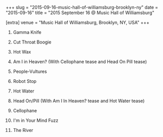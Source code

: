 +++
slug = "2015-09-16-music-hall-of-williamsburg-brooklyn-ny"
date = "2015-09-16"
title = "2015 September 16 @ Music Hall of Williamsburg"

[extra]
venue = "Music Hall of Williamsburg, Brooklyn, NY, USA"
+++

 1. Gamma Knife

 2. Cut Throat Boogie

 3. Hot Wax

 4. Am I in Heaven?
    (With Cellophane tease and Head On Pill tease)

 5. People-Vultures

 6. Robot Stop

 7. Hot Water

 8. Head On/Pill
    (With Am I In Heaven? tease and Hot Water tease)

 9. Cellophane

10. I'm in Your Mind Fuzz

11. The River


